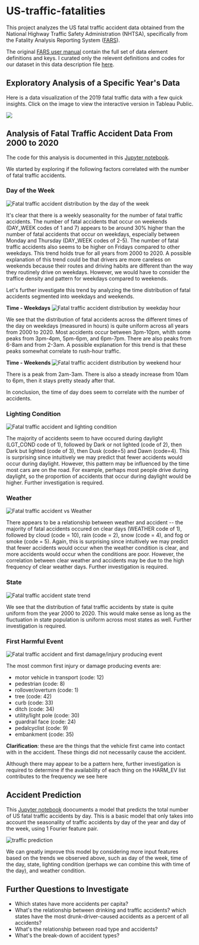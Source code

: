# US-traffic-fatalities
This project analyzes the US fatal traffic accident data obtained from the National Highway Traffic Safety Administration (NHTSA), specifically from the Fatality Analysis Reporting System ([FARS](https://www.nhtsa.gov/file-downloads?p=nhtsa/downloads/FARS/)).

The original [FARS user manual](https://crashstats.nhtsa.dot.gov/Api/Public/ViewPublication/813254) contain the full set of data element definitions and keys. I curated only the relevent definitions and codes for our dataset in this data description file [here](https://github.com/jessicasyau/US-traffic-fatalities/blob/db57961853729978feb385b5c7aed729ac4afa44/description_fields/0.%20Data_descriptions.md).

## Exploratory Analysis of a Specific Year's Data
Here is a data visualization of the 2019 fatal traffic data with a few quick insights. Click on the image to view the interactive version in Tableau Public.

<a href="https://public.tableau.com/views/USFatalTrafficAccidents/Dashboard1?:language=en-US&:display_count=n&:origin=viz_share_link">![](tableau.jpg)</a>

## Analysis of Fatal Traffic Accident Data From 2000 to 2020
The code for this analysis is documented in this [Jupyter notebook](https://github.com/jessicasyau/US-traffic-fatalities/blob/9dcc3e60dd595c1cdaf236ecdb74c9696da9f0f9/us-fatal-traffic-accidents.ipynb).

We started by exploring if the following factors correlated with the number of fatal traffic accidents.

### Day of the Week
![Fatal traffic accident distribution by the day of the week](/assets/dayweek_trend.jpg)

It's clear that there is a weekly seasonality for the number of fatal traffic accidents. The number of fatal accidents that occur on weekends (DAY_WEEK codes of 1 and 7) appears to be around 30% higher than the number of fatal accidents that occur on weekdays, especially between Monday and Thursday (DAY_WEEK codes of 2-5). The number of fatal traffic accidents also seems to be higher on Fridays compared to other weekdays. This trend holds true for all years from 2000 to 2020. A possible explanation of this trend could be that drivers are more careless on weekends because their routes and driving habits are different than the way they routinely drive on weekdays. However, we would have to consider the traffice density and pattern for weekdays compared to weekends.

Let's further investigate this trend by analyzing the time distribution of fatal accidents segmented into weekdays and weekends.

**Time - Weekdays**
![Fatal traffic accident distribution by weekday hour](/assets/weekday_hour_trend.jpg)

We see that the distribution of fatal accidents across the different times of the day on weekdays (measured in hours) is quite uniform across all years from 2000 to 2020. Most accidents occur between 3pm-10pm, whith some peaks from 3pm-4pm, 5pm-6pm, and 6pm-7pm. There are also peaks from 6-8am and from 2-3am. A possible explanation for this trend is that these peaks somewhat correlate to rush-hour traffic.

**Time - Weekends**
![Fatal traffic accident distribution by weekend hour](/assets/weekend_hour_trend.jpg)

There is a peak from 2am-3am. There is also a steady increase from 10am to 6pm, then it stays pretty steady after that.

In conclusion, the time of day does seem to correlate with the number of accidents.

### Lighting Condition
![Fatal traffic accident and lighting condition](/assets/lighting_trend.jpg)

The majority of accidents seem to have occured during daylight (LGT_COND code of 1), followed by Dark or not lighted (code of 2), then Dark but lighted (code of 3), then Dusk (code=5) and Dawn (code=4). This is surprising since intuitively we may predict that fewer accidents would occur during daylight. However, this pattern may be influenced by the time most cars are on the road. For example, perhaps most people drive during daylight, so the proportion of accidents that occur during daylight would be higher. Further investigation is required.

### Weather
![Fatal traffic accident vs Weather](/assets/weather_trend.jpg)

There appears to be a relationship between weather and accident -- the majority of fatal accidents occured on clear days (WEATHER code of 1), followed by cloud (code = 10), rain (code = 2), snow (code = 4), and fog or smoke (code = 5). Again, this is surprising since intuitively we may predict that fewer accidents would occur when the weather condition is clear, and more accidents would occur when the conditions are poor. However, the correlation between clear weather and accidents may be due to the high frequency of clear weather days. Further investigation is required.

### State
![Fatal traffic accident state trend](/assets/state_trend.jpg)

We see that the distribution of fatal traffic accidents by state is quite uniform from the year 2000 to 2020. This would make sense as long as the fluctuation in state population is uniform across most states as well. Further investigation is required.

### First Harmful Event
![Fatal traffic accident and first damage/injury producing event](/assets/harm_trend.jpg)

The most common first injury or damage producing events are:

- motor vehicle in transport (code: 12)
- pedestrian (code: 8)
- rollover/overturn (code: 1)
- tree (code: 42)
- curb (code: 33)
- ditch (code: 34)
- utility/light pole (code: 30)
- guardrail face (code: 24)
- pedalcyclist (code: 9)
- embankment (code: 35)

**Clarification**: these are the things that the vehicle first came into contact with in the accident. These things did not necessarily cause the accident.

Although there may appear to be a pattern here, further investigation is required to determine if the availability of each thing on the HARM_EV list contributes to the frequency we see here

## Accident Prediction
This [Jupyter notebook](https://github.com/jessicasyau/US-traffic-fatalities/blob/1e1e22f8878331fa0153b7f131cbfc181dbf06c3/us-traff-predict.ipynb) doocuments a model that predicts the total number of US fatal traffic accidents by day. This is a basic model that only takes into account the seasonality of traffic accidents by day of the year and day of the week, using 1 Fourier feature pair.

![traffic prediction](/assets/traffic_pred.jpg)

We can greatly improve this model by considering more input features based on the trends we observed above, such as day of the week, time of the day, state, lighting condition (perhaps we can combine this with time of the day), and weather condition.


## Further Questions to Investigate
- Which states have more accidents per capita?
- What's the relationship between drinking and traffic accidents? which states have the most drunk-driver-caused accidents as a percent of all accidents?
- What's the relationship between road type and accidents?
- What's the break-down of accident types?
